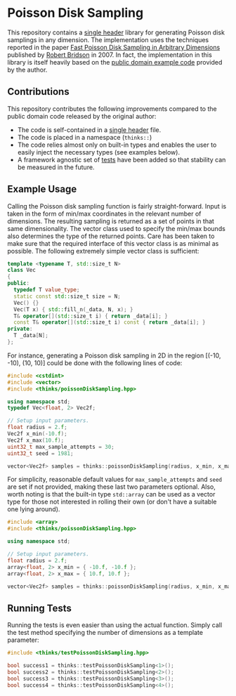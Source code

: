 # Poisson Disk Sampling

This repository contains a [single header](https://github.com/thinks/poisson-disk-sampling/blob/master/include/thinks/poissonDiskSampling.hpp) library for generating Poisson disk samplings in any dimension. The implementation uses the techniques reported in the paper [Fast Poisson Disk Sampling in Arbitrary Dimensions](http://www.cs.ubc.ca/~rbridson/docs/bridson-siggraph07-poissondisk.pdf) published by [Robert Bridson](http://www.cs.ubc.ca/~rbridson/) in 2007. In fact, the implementation in this library is itself heavily based on the [public domain example code](http://www.cs.ubc.ca/~rbridson/download/curlnoise.tar.gz) provided by the author.  

## Contributions

This repository contributes the following improvements compared to the public domain code released by the original author:
* The code is self-contained in a [single header](https://github.com/thinks/poisson-disk-sampling/blob/master/include/thinks/poissonDiskSampling.hpp) file.
* The code is placed in a namespace (```thinks::```)
* The code relies almost only on built-in types and enables the user to easily inject the necessary types (see examples below).
* A framework agnostic set of [tests](https://github.com/thinks/poisson-disk-sampling/blob/master/test/include/thinks/testPoissonDiskSampling.hpp) have been added so that stability can be measured in the future.

## Example Usage

Calling the Poisson disk sampling function is fairly straight-forward. Input is taken in the form of min/max coordinates in the relevant number of dimensions. The resulting sampling is returned as a set of points in that same dimensionality. The vector class used to specify the min/max bounds also determines the type of the returned points. Care has been taken to make sure that the required interface of this vector class is as minimal as possible. The following extremely simple vector class is sufficient:
```C++
template <typename T, std::size_t N>
class Vec
{
public:
  typedef T value_type;
  static const std::size_t size = N;
  Vec() {}
  Vec(T x) { std::fill_n(_data, N, x); }
  T& operator[](std::size_t i) { return _data[i]; }
  const T& operator[](std::size_t i) const { return _data[i]; }
private:
  T _data[N];
};
```

For instance, generating a Poisson disk sampling in 2D in the region [(-10, -10), (10, 10)] could be done with the following lines of code:
```C++
#include <cstdint>
#include <vector>
#include <thinks/poissonDiskSampling.hpp>

using namespace std;
typedef Vec<float, 2> Vec2f;

// Setup input parameters.
float radius = 2.f;
Vec2f x_min(-10.f);
Vec2f x_max(10.f);
uint32_t max_sample_attempts = 30;
uint32_t seed = 1981;

vector<Vec2f> samples = thinks::poissonDiskSampling(radius, x_min, x_max, max_sample_attempts, seed);
```
For simplicity, reasonable default values for ```max_sample_attempts``` and ```seed``` are set if not provided, making these last two parameters optional. Also, worth noting is that the built-in type ```std::array``` can be used as a vector type for those not interested in rolling their own (or don't have a suitable one lying around).
```C++
#include <array>
#include <thinks/poissonDiskSampling.hpp>

using namespace std;

// Setup input parameters.
float radius = 2.f;
array<float, 2> x_min = { -10.f, -10.f };
array<float, 2> x_max = { 10.f, 10.f };

vector<Vec2f> samples = thinks::poissonDiskSampling(radius, x_min, x_max);
```

## Running Tests

Running the tests is even easier than using the actual function. Simply call the test method specifying the number of dimensions as a template parameter:
```C++
#include <thinks/testPoissonDiskSampling.hpp>

bool success1 = thinks::testPoissonDiskSampling<1>();
bool success2 = thinks::testPoissonDiskSampling<2>();
bool success3 = thinks::testPoissonDiskSampling<3>();
bool success4 = thinks::testPoissonDiskSampling<4>();
```
